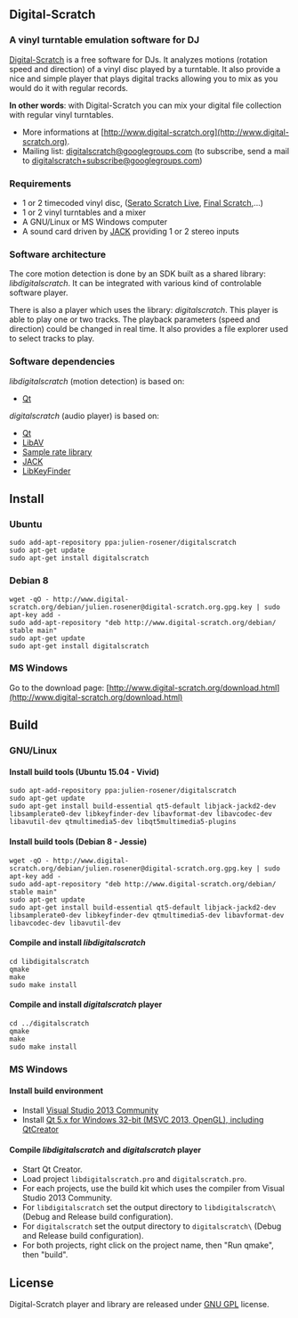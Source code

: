 Digital-Scratch
--------------

### A vinyl turntable emulation software for DJ

[Digital-Scratch](http://www.digital-scratch.org/ "Digital-scratch") is a free software for DJs. It analyzes motions (rotation speed and direction) of a vinyl disc played by a turntable. It also provide a nice and simple player that plays digital tracks allowing you to mix as you would do it with regular records.  

__In other words__: with Digital-Scratch you can mix your digital file collection with regular vinyl turntables.

* More informations at [http://www.digital-scratch.org](http://www.digital-scratch.org).
* Mailing list: digitalscratch@googlegroups.com (to subscribe, send a mail to digitalscratch+subscribe@googlegroups.com)

### Requirements

* 1 or 2 timecoded vinyl disc, ([Serato Scratch Live](http://serato.com/scratchlive), [Final Scratch](http://en.wikipedia.org/wiki/Final_Scratch),...)
* 1 or 2 vinyl turntables and a mixer
* A GNU/Linux or MS Windows computer
* A sound card driven by [JACK](http://jackaudio.org/) providing 1 or 2 stereo inputs

### Software architecture

The core motion detection is done by an SDK built as a shared library: _libdigitalscratch_. It can be integrated with various kind of controlable software player.

There is also a player which uses the library: _digitalscratch_. This player is able to play one or two tracks. The playback parameters (speed and direction) could be changed in real time. It also provides a file explorer used to select tracks to play.

### Software dependencies

_libdigitalscratch_ (motion detection) is based on:
* [Qt](http://www.qt.io/)

_digitalscratch_ (audio player) is based on:
* [Qt](http://www.qt.io/)
* [LibAV](http://libav.org)
* [Sample rate library](http://www.mega-nerd.com/SRC/)
* [JACK](http://jackaudio.org/)
* [LibKeyFinder](http://www.ibrahimshaath.co.uk/keyfinder/)

Install
--------------

### Ubuntu
    sudo add-apt-repository ppa:julien-rosener/digitalscratch
    sudo apt-get update
    sudo apt-get install digitalscratch

### Debian 8
    wget -qO - http://www.digital-scratch.org/debian/julien.rosener@digital-scratch.org.gpg.key | sudo apt-key add -
    sudo add-apt-repository "deb http://www.digital-scratch.org/debian/ stable main"
    sudo apt-get update
    sudo apt-get install digitalscratch

### MS Windows
Go to the download page: [http://www.digital-scratch.org/download.html](http://www.digital-scratch.org/download.html)

Build
--------------

### GNU/Linux

#### Install build tools (Ubuntu 15.04 - Vivid)
    sudo apt-add-repository ppa:julien-rosener/digitalscratch
    sudo apt-get update
    sudo apt-get install build-essential qt5-default libjack-jackd2-dev libsamplerate0-dev libkeyfinder-dev libavformat-dev libavcodec-dev libavutil-dev qtmultimedia5-dev libqt5multimedia5-plugins
    
#### Install build tools (Debian 8 - Jessie)
    wget -qO - http://www.digital-scratch.org/debian/julien.rosener@digital-scratch.org.gpg.key | sudo apt-key add -
    sudo add-apt-repository "deb http://www.digital-scratch.org/debian/ stable main"
    sudo apt-get update
    sudo apt-get install build-essential qt5-default libjack-jackd2-dev libsamplerate0-dev libkeyfinder-dev qtmultimedia5-dev libavformat-dev libavcodec-dev libavutil-dev

#### Compile and install _libdigitalscratch_
    cd libdigitalscratch
    qmake
    make
    sudo make install

#### Compile and install _digitalscratch_ player
    cd ../digitalscratch
    qmake
    make
    sudo make install
    
### MS Windows

#### Install build environment
* Install [Visual Studio 2013 Community](https://www.visualstudio.com/en-us/products/visual-studio-community-vs.aspx)
* Install [Qt 5.x for Windows 32-bit (MSVC 2013, OpenGL), including QtCreator](http://www.qt.io/download-open-source/)
    
#### Compile _libdigitalscratch_ and _digitalscratch_ player
* Start Qt Creator.
* Load project `libdigitalscratch.pro` and `digitalscratch.pro`.
* For each projects, use the build kit which uses the compiler from Visual Studio 2013 Community.
* For `libdigitalscratch` set the output directory to `libdigitalscratch\` (Debug and Release build configuration).
* For `digitalscratch` set the output directory to `digitalscratch\` (Debug and Release build configuration).
* For both projects, right click on the project name, then "Run qmake", then "build".

License
--------------

Digital-Scratch player and library are released under [GNU GPL](http://www.gnu.org/copyleft/gpl.html) license.
